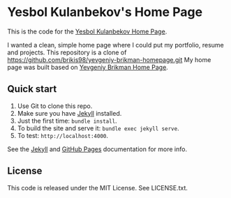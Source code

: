 # Yesbol Kulanbekov's Home Page

This is the code for the [Yesbol Kulanbekov Home Page](https://www.yesbolkulanekov.github.io).

<!-- ![Yesbol Kulanbekov Home Page Screenshot](/assets/img/screenshots/ykulanbekov-homepage-screenshot.png) -->

I wanted a clean, simple home page where I could put my portfolio, resume and
projects. This repository is a clone of https://github.com/brikis98/yevgeniy-brikman-homepage.git
My home page was built based on [Yevgeniy Brikman Home Page](https://www.ybrikman.com).


## Quick start

1. Use Git to clone this repo.
1. Make sure you have [Jekyll](http://jekyllrb.com/docs/installation/) installed.
1. Just the first time: `bundle install`.
1. To build the site and serve it: `bundle exec jekyll serve`.
1. To test: `http://localhost:4000`.

See the [Jekyll](http://jekyllrb.com/) and [GitHub Pages](https://pages.github.com/)
documentation for more info.

## License

This code is released under the MIT License. See LICENSE.txt.
